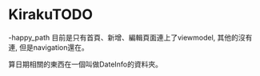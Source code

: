 # KirakuTODO
-happy_path
目前是只有首頁、新增、編輯頁面連上了viewmodel, 其他的沒有連, 但是navigation還在。

算日期相關的東西在一個叫做DateInfo的資料夾。
